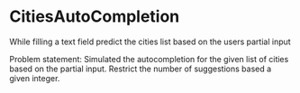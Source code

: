 # CitiesAutoCompletion
While filling a text field predict the cities list based on the users partial input

Problem statement: Simulated the autocompletion for the given list of cities based on the partial input. Restrict the number of suggestions based a given integer.
